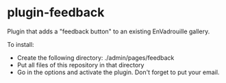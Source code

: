 plugin-feedback
===============

Plugin that adds a "feedback button" to an existing EnVadrouille gallery.

To install:
* Create the following directory: ./admin/pages/feedback
* Put all files of this repository in that directory
* Go in the options and activate the plugin. Don't forget to put your email.
